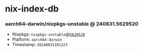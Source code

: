 # nix-index-db
### aarch64-darwin/nixpkgs-unstable @ 240831.5629520
- Nixpkgs: `nixpkgs-unstable`@[`5629520`](https://github.com/NixOS/nixpkgs/commit/5629520edecb69630a3f4d17d3d33fc96c13f6fe)
- Platform: `aarch64-darwin`
- Timestamp: `20240831101223`
